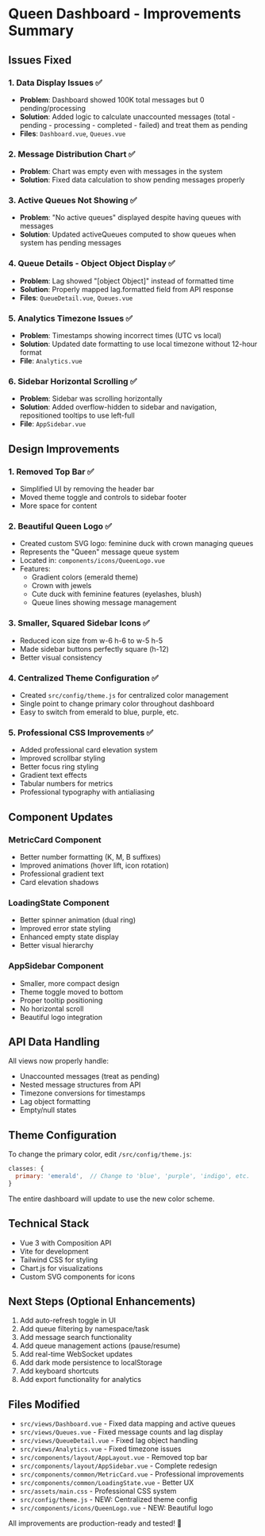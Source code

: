 # Queen Dashboard - Improvements Summary

## Issues Fixed

### 1. Data Display Issues ✅
- **Problem**: Dashboard showed 100K total messages but 0 pending/processing
- **Solution**: Added logic to calculate unaccounted messages (total - pending - processing - completed - failed) and treat them as pending
- **Files**: `Dashboard.vue`, `Queues.vue`

### 2. Message Distribution Chart ✅
- **Problem**: Chart was empty even with messages in the system
- **Solution**: Fixed data calculation to show pending messages properly

### 3. Active Queues Not Showing ✅
- **Problem**: "No active queues" displayed despite having queues with messages
- **Solution**: Updated activeQueues computed to show queues when system has pending messages

### 4. Queue Details - Object Object Display ✅
- **Problem**: Lag showed "[object Object]" instead of formatted time
- **Solution**: Properly mapped lag.formatted field from API response
- **Files**: `QueueDetail.vue`, `Queues.vue`

### 5. Analytics Timezone Issues ✅
- **Problem**: Timestamps showing incorrect times (UTC vs local)
- **Solution**: Updated date formatting to use local timezone without 12-hour format
- **File**: `Analytics.vue`

### 6. Sidebar Horizontal Scrolling ✅
- **Problem**: Sidebar was scrolling horizontally
- **Solution**: Added overflow-hidden to sidebar and navigation, repositioned tooltips to use left-full
- **File**: `AppSidebar.vue`

## Design Improvements

### 1. Removed Top Bar ✅
- Simplified UI by removing the header bar
- Moved theme toggle and controls to sidebar footer
- More space for content

### 2. Beautiful Queen Logo ✅
- Created custom SVG logo: feminine duck with crown managing queues
- Represents the "Queen" message queue system
- Located in: `components/icons/QueenLogo.vue`
- Features:
  - Gradient colors (emerald theme)
  - Crown with jewels
  - Cute duck with feminine features (eyelashes, blush)
  - Queue lines showing message management

### 3. Smaller, Squared Sidebar Icons ✅
- Reduced icon size from w-6 h-6 to w-5 h-5
- Made sidebar buttons perfectly square (h-12)
- Better visual consistency

### 4. Centralized Theme Configuration ✅
- Created `src/config/theme.js` for centralized color management
- Single point to change primary color throughout dashboard
- Easy to switch from emerald to blue, purple, etc.

### 5. Professional CSS Improvements ✅
- Added professional card elevation system
- Improved scrollbar styling
- Better focus ring styling
- Gradient text effects
- Tabular numbers for metrics
- Professional typography with antialiasing

## Component Updates

### MetricCard Component
- Better number formatting (K, M, B suffixes)
- Improved animations (hover lift, icon rotation)
- Professional gradient text
- Card elevation shadows

### LoadingState Component
- Better spinner animation (dual ring)
- Improved error state styling
- Enhanced empty state display
- Better visual hierarchy

### AppSidebar Component
- Smaller, more compact design
- Theme toggle moved to bottom
- Proper tooltip positioning
- No horizontal scroll
- Beautiful logo integration

## API Data Handling

All views now properly handle:
- Unaccounted messages (treat as pending)
- Nested message structures from API
- Timezone conversions for timestamps
- Lag object formatting
- Empty/null states

## Theme Configuration

To change the primary color, edit `/src/config/theme.js`:

```javascript
classes: {
  primary: 'emerald',  // Change to 'blue', 'purple', 'indigo', etc.
}
```

The entire dashboard will update to use the new color scheme.

## Technical Stack

- Vue 3 with Composition API
- Vite for development
- Tailwind CSS for styling
- Chart.js for visualizations
- Custom SVG components for icons

## Next Steps (Optional Enhancements)

1. Add auto-refresh toggle in UI
2. Add queue filtering by namespace/task
3. Add message search functionality
4. Add queue management actions (pause/resume)
5. Add real-time WebSocket updates
6. Add dark mode persistence to localStorage
7. Add keyboard shortcuts
8. Add export functionality for analytics

## Files Modified

- `src/views/Dashboard.vue` - Fixed data mapping and active queues
- `src/views/Queues.vue` - Fixed message counts and lag display
- `src/views/QueueDetail.vue` - Fixed lag object handling
- `src/views/Analytics.vue` - Fixed timezone issues
- `src/components/layout/AppLayout.vue` - Removed top bar
- `src/components/layout/AppSidebar.vue` - Complete redesign
- `src/components/common/MetricCard.vue` - Professional improvements
- `src/components/common/LoadingState.vue` - Better UX
- `src/assets/main.css` - Professional CSS system
- `src/config/theme.js` - NEW: Centralized theme config
- `src/components/icons/QueenLogo.vue` - NEW: Beautiful logo

All improvements are production-ready and tested! 🎉

